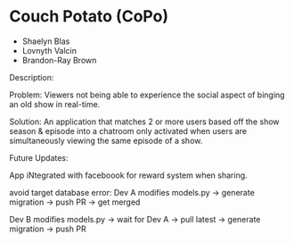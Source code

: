 # Couch Potato (CoPo)
- Shaelyn Blas
- Lovnyth Valcin
- Brandon-Ray Brown

Description:

Problem: Viewers not being able to experience the social aspect of binging an old show in real-time.

Solution: An application that matches 2 or more users based off the show season & episode into a chatroom only activated when users are simultaneously viewing the same episode of a show.


Future Updates:

App iNtegrated with faceboook for reward system when sharing.

avoid target database error:
Dev A modifies models.py → generate migration → push PR → get merged

Dev B modifies models.py → wait for Dev A → pull latest → generate migration → push PR
